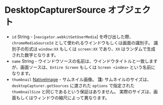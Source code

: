 # DesktopCapturerSource オブジェクト

* `id` String - [`navigator.webkitGetUserMedia`] を呼び出した際、`chromeMediaSourceId` として使われるウインドウもしくは画面の識別子。 識別子の形式は `window:XX` もしくは `screen:XX` であり、`XX` はランダムで生成された数字となります。
* `name` String - ウインドウソースの名前は、ウインドウタイトルと一致しますが、画面ソースは、`Entire Screen` もしくは `Screen <index>` という名前になります。
* `thumbnail` [NativeImage](../native-image.md) - サムネイル画像。 **注:** サムネイルのサイズは、`desktopCapturer.getSources` に渡された `options` で指定された `thumbnailSize` と同じであるという保証はありません。 実際のサイズは、画面もしくはウィンドウの縮尺によって異なります。